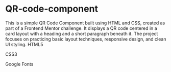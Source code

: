 # QR-code-component
This is a simple QR Code Component built using HTML and CSS, created as part of a Frontend Mentor challenge. It displays a QR code centered in a card layout with a heading and a short paragraph beneath it. The project focuses on practicing basic layout techniques, responsive design, and clean UI styling.
HTML5

CSS3

Google Fonts
